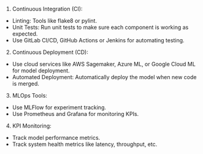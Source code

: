 1. Continuous Integration (CI): 
- Linting: Tools like flake8 or pylint.
- Unit Tests: Run unit tests to make sure each component is working as expected.
- Use GitLab CI/CD, GitHub Actions or Jenkins for automating testing.

2. Continuous Deployment (CD):
- Use cloud services like AWS Sagemaker, Azure ML, or Google Cloud ML for model deployment.
- Automated Deployment: Automatically deploy the model when new code is merged.

3. MLOps Tools:
- Use MLFlow for experiment tracking.
- Use Prometheus and Grafana for monitoring KPIs.

4. KPI Monitoring:
- Track model performance metrics.
- Track system health metrics like latency, throughput, etc.